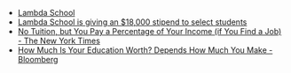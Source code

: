 - [Lambda School](https://lambdaschool.com/)
- [Lambda School is giving an $18,000 stipend to select students](https://changelog.com/news/lambda-school-is-giving-an-18000-stipend-to-select-students-6D3d)
- [No Tuition, but You Pay a Percentage of Your Income (if You Find a Job) - The New York Times](https://www.nytimes.com/2019/01/08/business/dealbook/education-student-loans-lambda-schools.html)
- [How Much Is Your Education Worth? Depends How Much You Make - Bloomberg](https://www.bloomberg.com/opinion/articles/2019-04-04/lambda-school-is-pay-as-you-earn-model-the-future-of-education)